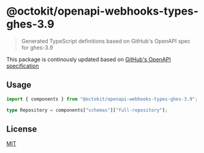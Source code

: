 # @octokit/openapi-webhooks-types-ghes-3.9

> Generated TypeScript definitions based on GitHub's OpenAPI spec for ghes-3.9

This package is continously updated based on [GitHub's OpenAPI specification](https://github.com/github/rest-api-description/)

## Usage

```ts
import { components } from "@octokit/openapi-webhooks-types-ghes-3.9";

type Repository = components["schemas"]["full-repository"];
```

## License

[MIT](LICENSE)
